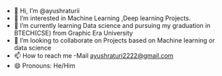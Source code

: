 - 👋 Hi, I’m @ayushraturii
- 👀 I’m interested in Machine Learning ,Deep learning Projects.
- 🌱 I’m currently learning Data science and pursuing my graduation in BTECH(CSE) from Graphic Era University
- 💞️ I’m looking to collaborate on Projects based on Machine learning or data science
- 📫 How to reach me -Mail ayushraturi2222@gmail.com
- 😄 Pronouns: He/Him

<!---
ayushraturii/ayushraturii is a ✨ special ✨ repository because its `README.md` (this file) appears on your GitHub profile.
You can click the Preview link to take a look at your changes.
--->
